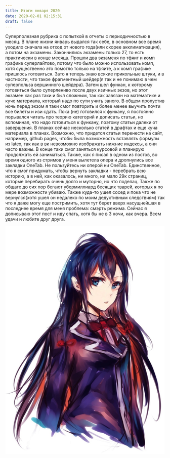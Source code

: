 ```yaml
---
title: Итоги января 2020
date: 2020-02-01 02:15:31
draft: false
---
```


Суперполезная рубрика с попыткой в отчеты с периодичностью в месяц. В плане жизни январь выдался так себе, в основном все время уходило сначала на отход от нового года(или скорее акклиматизация), а потом на экзамены. Закончились экзамены только 27, то есть практически в конце месяца. Прошли два экзаменя по тфяит и комп графике суперлайтово, потому что было можно использовать комп, хотя существенно это помогло только на тфяите, а к комп графике пришлось готовиться. Зато я теперь знаю всякие прикольные штуки, и в частности, что такое фрагментный шейдер(я так и не понимаю в чем суперпольза вершинного шейдера). Затем шел функан, к которому готовиться было суперлениво после двух изичных экзов, но этот экзамен как раз таки и был сложным, так как завязан на математике и куче материала, который надо по сути учить заного. В общем пропустив ночь перед экзом я таки смог повторить и более менее выучить почти все билеты и изи сдать. Пока (не) готовился к функану, я постоянно порывался читать про теорию категорий и дописать статьи, но вспоминал, что надо готовиться к функану, поэтому статьи далеки от завершения. В планах сейчас несколько статей в драфтах и еще куча материала в планах. Возможно, что придется статьи перенести на сайт, например, github pages, чтобы была возможность вставлять формулы из latex, так как в вк невозможно изображать нижние индексы, а они часто важны. В конце таки смог заняться курсовой и планирую продолжать ей заниматься. Также, как я писал в одном из постов, во время одного из стримов у меня вылетела опера и дропнулись все закладки OneTab. Не пользуйтесь ни оперой ни OneTab. Единственное, что я смог придумать, чтобы вернуть закладки - перебрать всю историю, а в ней, как оказалось, ни много, ни мало 29к страниц, которые перебирать очень долго и муторно, но что поделац. Также по общаге до сих пор бегают убермиллиард бесящих тварей, которых я по мере возможности убиваю. Также куда-то ушел сосед и пока что не вернулся(хотя ушел он недалеко по моим дедуктивным следствиям) так что я даже могу еще постримить, хотя тут берет вверх насущнейшая в последнее время для меня проблема: смэрть режима. Сейчас я дописываю этот пост и иду спать, хотя бы не в 3 ночи, как вчера. Всем удачи и любите друг друга.

![](/img/vk/lyjOWcGTYnc.jpg)
